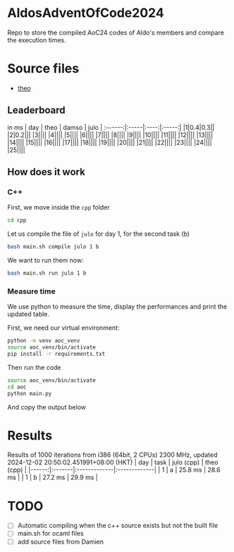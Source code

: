 # AldosAdventOfCode2024

Repo to store the compiled AoC24 codes of Aldo's members and compare the execution times.

# Source files

- [theo](https://github.com/tirelt/AdventOfCode/tree/master/2024)

## Leaderboard

in ms
| day | theo | damso | julo |
:------:|:-----|:----:|:-----:|
|1|0.4|0.3||
|2|0.2|||
|3||||
|4||||
|5||||
|6||||
|7||||
|8||||
|9||||
|10||||
|11||||
|12||||
|13||||
|14||||
|15||||
|16||||
|17||||
|18||||
|19||||
|20||||
|21||||
|22||||
|23||||
|24||||
|25||||

## How does it work

### C++

First, we move inside the `cpp` folder
```bash
cd cpp
```

Let us compile the file of `julo` for day 1, for the second task (b)
```bash
bash main.sh compile julo 1 b
```

We want to run them now:
```bash
bash main.sh run julo 1 b
```

### Measure time 

We use python to measure the time, display the performances and print the updated table.

First, we need our virtual environment:
```bash
python -m venv aoc_venv
source aoc_venv/bin/activate
pip install -r requirements.txt
```

Then run the code
```bash
source aoc_venv/bin/activate
cd aoc
python main.py
```
And copy the output below


# Results

Results of 1000 iterations from i386 (64bit, 2 CPUs) 2300 MHz, updated 2024-12-02 20:50:02.451991+08:00 (HKT)
|   day | task   | julo (cpp)   | theo (cpp)   |
|------:|:-------|:-------------|:-------------|
|     1 | a      | 25.8 ms      | 28.6 ms      |
|     1 | b      | 27.2 ms      | 29.9 ms      |

# TODO
- [ ] Automatic compiling when the c++ source exists but not the built file
- [ ] main.sh for ocaml files
- [ ] add source files from Damien